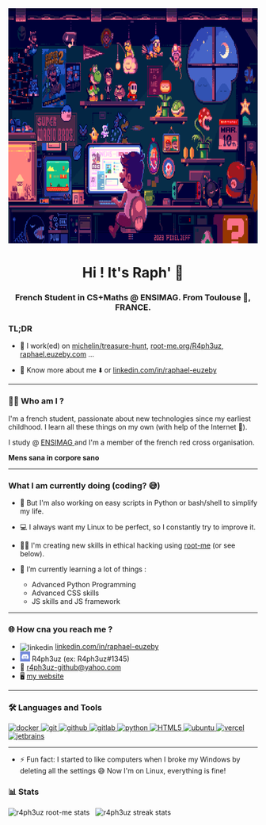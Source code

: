 <div align="center">
  <img src="images/banner.gif" height="475"/>
  <h1>Hi ! It's Raph' 👋</h1>
  <h3>French Student in CS+Maths @ ENSIMAG. From Toulouse 🧱, FRANCE.</h3>
</div>

<!-- It's nice to look at this code but look at the code of my other repositories instead 😀 -->

<h3>TL;DR</h3>

- 🔭 I work(ed) on [michelin/treasure-hunt](https://github.com/michelin/treasure-hunt), [root-me.org/R4ph3uz](https://www.root-me.org/R4ph3uz), [raphael.euzeby.com](https://raphael.euzeby.com)  ...

- 📄 Know more about me ⬇️ or [linkedin.com/in/raphael-euzeby](https://www.linkedin.com/in/raphael-euzeby)

___

<h3>🤷‍♂️ Who am I ?</h3>
I'm a french student, passionate about new technologies since my earliest childhood.
I learn all these things on my own (with help of the Internet 🙂).

I study @ <a href="https://ensimag.grenoble-inp.fr/fr/l-ecole/classements-1" title="Ensimag" target="_blank">ENSIMAG </a> and I'm a member of the french red cross organisation.  

**Mens sana in corpore sano**

___

<h3> What I am currently doing (coding? 😅) </h3>

- 🐍 But I'm also working on easy scripts in Python or bash/shell to simplify my life.
- 💻 I always want my Linux to be perfect, so I constantly try to improve it.
- 🏴‍☠️ I'm creating new skills in ethical hacking using [root-me](https://www.root-me.org/R4ph3uz) (or see below).
- 🌱 I’m currently learning a lot of things :

    - Advanced Python Programming
    - Advanced CSS skills 
    - JS skills and JS framework


___
<h3 align="left">🌐 How cna you reach me ?</h3>

- <img align="center" src="https://cdn.jsdelivr.net/gh/devicons/devicon@latest/icons/linkedin/linkedin-original.svg" alt="linkedin" height="20" width="20" /> [linkedin.com/in/raphael-euzeby](https://fr.linkedin.com/in/raphael-euzeby)
- ![Discord](images/discord.png) R4ph3uz (ex: R4ph3uz#1345)  
- 📧 [r4ph3uz-github@yahoo.com](mailto:r4ph3uz-github@yahoo.com)
- 🖥️ [my website](https://euzeby.com)

___

<h3 align="left">🛠️ Languages and Tools</h3>
<p align="left"> 
  <a href="https://www.docker.com/" title="Docker" target="_blank" rel="noreferrer"> <img src="https://cdn.jsdelivr.net/gh/devicons/devicon@latest/icons/docker/docker-original.svg" alt="docker" width="40" height="40"/> </a> 
  <a href="https://git-scm.com/" title="Git" target="_blank" rel="noreferrer"> <img src="https://cdn.jsdelivr.net/gh/devicons/devicon@latest/icons/git/git-original.svg" alt="git" width="40" height="40"/> </a> 
  <a href="https://github.com/" title="GitHub" target="_blank" rel="noreferrer"> <img src="https://cdn.jsdelivr.net/gh/devicons/devicon@latest/icons/github/github-original.svg" alt="github" width="40" height="40"/> </a> 
  <a href="https://gitlab.com/" title="GitLab" target="_blank" rel="noreferrer"> <img src="https://cdn.jsdelivr.net/gh/devicons/devicon@latest/icons/gitlab/gitlab-original.svg" alt="gitlab" width="40" height="40"/> </a> 
  <a href="https://www.python.org" title="Python" target="_blank" rel="noreferrer"> <img src="https://cdn.jsdelivr.net/gh/devicons/devicon/icons/python/python-original.svg" alt="python" width="40" height="40"/> </a> 
  <a href="https://developer.mozilla.org/fr/docs/Glossary/HTML5/" title="HTML5" target="_blank" rel="noreferrer"> <img src="https://cdn.jsdelivr.net/gh/devicons/devicon/icons/html5/html5-original.svg" alt="HTML5" width="40" height="40"/> </a> 
  <a href="https://ubuntu.com/" title="ubuntu" target="_blank" rel="noreferrer"> <img src="https://cdn.jsdelivr.net/gh/devicons/devicon@latest/icons/ubuntu/ubuntu-original.svg" alt="ubuntu" width="40" height="40"/> </a> 
  <a href="https://vercel.com/" title="vercel" target="_blank" rel="noreferrer"> <img src="https://cdn.jsdelivr.net/gh/devicons/devicon@latest/icons/vercel/vercel-original.svg" alt="vercel" width="40" height="40"/> </a> 
  <a href="https://www.jetbrains.com" title="jetbrains" target="_blank" rel="noreferrer"> <img src="https://cdn.jsdelivr.net/gh/devicons/devicon@latest/icons/jetbrains/jetbrains-original.svg" alt="jetbrains" width="40" height="40"/> </a> 
</p>

___
- ⚡ Fun fact: I started to like computers when I broke my Windows by deleting all the settings 😅
    Now I'm on Linux, everything is fine!

<h3 align="left">📊 Stats</h3>
<div align="center top">
  <img src="https://root-me-diff.vercel.app/rm-gh?nickname=R4ph3uz&gstats=show" alt="r4ph3uz root-me stats" />
  &nbsp
  <img src="https://github-readme-streak-stats.herokuapp.com/?user=r4ph3uz" alt="r4ph3uz streak stats" />
</div>
